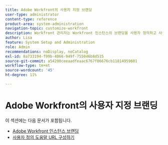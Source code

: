 ```yaml
---
title: Adobe Workfront의 사용자 지정 브랜딩
user-type: administrator
content-type: reference
product-area: system-administration
navigation-topic: customize-workfront
description: Workfront 관리자는 Workfront 인스턴스의 브랜딩을 사용자 정의하고 사용자 지정 도움말 URL을 만들 수 있습니다.
author: Lisa
feature: System Setup and Administration
role: Admin
recommendations: noDisplay, noCatalog
exl-id: 8a733194-f99b-4066-949f-755046b8d515
source-git-commit: a54200ceeaadfeaac6767f06676cb11814959601
workflow-type: tm+mt
source-wordcount: '45'
ht-degree: 11%

---
```


# Adobe Workfront의 사용자 지정 브랜딩

이 섹션에는 다음 문서가 포함됩니다.

* [Adobe Workfront 인스턴스 브랜딩](../../../administration-and-setup/customize-workfront/brand-workfront/brand-your-workfront-instance.md)
* [사용자 정의 도움말 URL 구성하기](../../../administration-and-setup/customize-workfront/brand-workfront/configure-custom-help-url.md)
